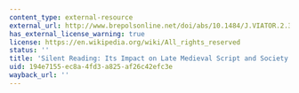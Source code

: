 ```yaml
---
content_type: external-resource
external_url: http://www.brepolsonline.net/doi/abs/10.1484/J.VIATOR.2.301476
has_external_license_warning: true
license: https://en.wikipedia.org/wiki/All_rights_reserved
status: ''
title: 'Silent Reading: Its Impact on Late Medieval Script and Society'
uid: 194e7155-ec8a-4fd3-a825-af26c42efc3e
wayback_url: ''
---
```

